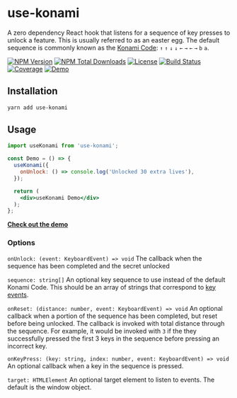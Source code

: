 # use-konami

A zero dependency React hook that listens for a sequence of key presses to unlock a feature. This is usually referred to as an easter egg. The default sequence is commonly known as the [Konami Code][link-konami-code-wiki]: `↑` `↑` `↓` `↓` `←` `→` `←` `→` `b` `a`. 

[![NPM Version][icon-npm-version]][link-npm]
[![NPM Total Downloads][icon-npm-total-downloads]][link-npm]
[![License][icon-license]][link-license]
[![Build Status][icon-build-status]][link-build]
[![Coverage][icon-coverage]][link-coverage]
[![Demo][icon-demo]][link-demo]

## Installation

```sh
yarn add use-konami
```

## Usage

```jsx
import useKonami from 'use-konami';

const Demo = () => {
  useKonami({
    onUnlock: () => console.log('Unlocked 30 extra lives'),
  });

  return (
    <div>useKonami Demo</div>
  );
};
```

[**Check out the demo**][link-demo]

### Options

`onUnlock: (event: KeyboardEvent) => void` The callback when the sequence has been completed and the secret unlocked

`sequence: string[]` An optional key sequence to use instead of the default Konami Code. This should be an array of strings that correspond to [key events][link-key-events].

`onReset: (distance: number, event: KeyboardEvent) => void` An optional callback when a portion of the sequence has been completed, but reset before being unlocked. The callback is invoked with total distance through the sequence. For example, it would be invoked with `3` if the they successfully pressed the first 3 keys in the sequence before pressing an incorrect key.

`onKeyPress: (key: string, index: number, event: KeyboardEvent) => void` An optional callback when a key in the sequence is pressed.

`target: HTMLElement` An optional target element to listen to events. The default is the window object.

[icon-npm-version]: https://img.shields.io/npm/v/use-konami.svg
[icon-npm-total-downloads]: https://img.shields.io/npm/dt/use-konami.svg
[icon-license]: https://img.shields.io/github/license/chris-feist/use-konami.svg
[icon-build-status]: https://travis-ci.com/chris-feist/use-konami.svg?branch=main
[icon-coverage]: https://img.shields.io/codecov/c/github/chris-feist/use-konami/main.svg
[icon-demo]: https://img.shields.io/badge/demo-🎨-blue.svg

[link-npm]: https://www.npmjs.com/package/use-konami
[link-license]: ./LICENSE
[link-build]: https://travis-ci.com/chris-feist/use-konami
[link-coverage]: https://codecov.io/gh/chris-feist/use-konami
[link-demo]: https://chris-feist.github.io/use-konami/
[link-konami-code-wiki]: https://en.wikipedia.org/wiki/Konami_Code
[link-key-events]: https://developer.mozilla.org/en-US/docs/Web/API/KeyboardEvent/key/Key_Values
